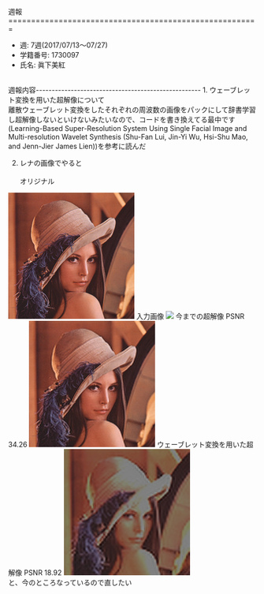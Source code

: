 週報 =======================================================  
* 週: 7週(2017/07/13〜07/27)
* 学籍番号: 1730097 
* 氏名: 眞下美紅 <br>
<br>
週報内容----------------------------------------------------  
1. ウェーブレット変換を用いた超解像について <br>
離散ウェーブレット変換をしたそれぞれの周波数の画像をパックにして辞書学習し超解像しないといけないみたいなので、コードを書き換えてる最中です           
(Learning-Based Super-Resolution System Using Single Facial Image and Multi-resolution Wavelet Synthesis
(Shu-Fan Lui, Jin-Yi Wu, Hsi-Shu Mao, and Jenn-Jier James Lien))を参考に読んだ



2. レナの画像でやると <br>                                                                                                 
オリジナル <br>  
<img src="https://raw.githubusercontent.com/mashimomiku/ScSR/master/Data/Testing/gnd.bmp">
入力画像
<img src="https://raw.githubusercontent.com/mashimomiku/code/master/Data/Testing/input.bmp">
今までの超解像 PSNR 34.26               
<img src="https://raw.githubusercontent.com/mashimomiku/ScSR/master/SR34.267392.bmp">
ウェーブレット変換を用いた超解像  PSNR 18.92
<img src="https://raw.githubusercontent.com/mashimomiku/ScSR/master/18.9295.bmp">
<br>
と、今のところなっているので直したい
